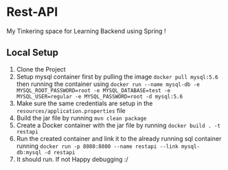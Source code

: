 # Rest-API
 My Tinkering space for Learning Backend using Spring !
 
## Local Setup
1. Clone the Project
2. Setup mysql container first by pulling the image `docker pull mysql:5.6` then running the container using `docker run --name mysql-db -e MYSQL_ROOT_PASSWORD=root -e MYSQL_DATABASE=test -e MYSQL_USER=regular -e MYSQL_PASSWORD=root -d mysql:5.6`
3. Make sure the same credentials are setup in the `resources/application.properties` file
4. Build the jar file by running `mvn clean package`
5. Create a Docker container with the jar file by running `docker build . -t restapi`
6. Run the created container and link it to the already running sql container running `docker run -p 8080:8080 --name restapi --link mysql-db:mysql -d restapi`
7. It should run. If not Happy debugging :/
